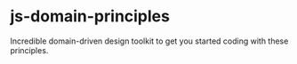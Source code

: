 # js-domain-principles
Incredible domain-driven design toolkit to get you started coding with these principles.
